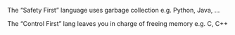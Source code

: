 The “Safety First” language uses garbage collection   e.g. Python, Java, ...

The “Control First” lang leaves you in charge of freeing memory  e.g. C, C++


